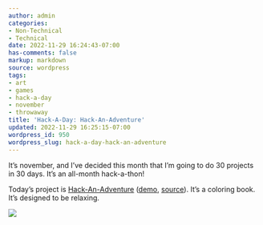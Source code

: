 ```yaml
---
author: admin
categories:
- Non-Technical
- Technical
date: 2022-11-29 16:24:43-07:00
has-comments: false
markup: markdown
source: wordpress
tags:
- art
- games
- hack-a-day
- november
- throwaway
title: 'Hack-A-Day: Hack-An-Adventure'
updated: 2022-11-29 16:25:15-07:00
wordpress_id: 950
wordpress_slug: hack-a-day-hack-an-adventure
---
```

It’s november, and I’ve decided this month that I’m going to do 30 projects in 30 days. It’s an all-month hack-a-thon!

Today’s project is [Hack-An-Adventure](https://tilde.za3k.com/hackaday/adventure/) ([demo](https://tilde.za3k.com/hackaday/adventure/), [source](https://github.com/za3k/day29_adventure)). It’s a coloring book. It’s designed to be relaxing.

[![](https://blog.za3k.com/wp-content/uploads/2022/11/screenshot.gif)](https://tilde.za3k.com/hackaday/adventure/)
